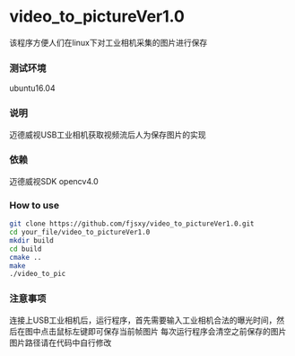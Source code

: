 # video_to_pictureVer1.0
该程序方便人们在linux下对工业相机采集的图片进行保存

### 测试环境 ###
ubuntu16.04
### 说明 ###
迈德威视USB工业相机获取视频流后人为保存图片的实现
### 依赖 ###
迈德威视SDK
opencv4.0

### How to use ###
```Bash
git clone https://github.com/fjsxy/video_to_pictureVer1.0.git
cd your_file/video_to_pictureVer1.0
mkdir build
cd build
cmake ..
make
./video_to_pic
```

### 注意事项 ###
连接上USB工业相机后，运行程序，首先需要输入工业相机合法的曝光时间，然后在图中点击鼠标左键即可保存当前帧图片
每次运行程序会清空之前保存的图片
图片路径请在代码中自行修改

